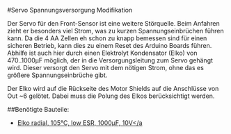 #Servo Spannungsversorgung Modifikation

Der Servo für den Front-Sensor ist eine weitere Störquelle. Beim Anfahren zieht er besonders viel Strom, was zu kurzen Spannungseinbrüchen führen kann. Da die 4 AA Zellen eh schon zu knapp bemessen sind für einen sicheren Betrieb, kann dies zu einem Reset des Arduino Boards führen. Abhilfe ist auch hier durch einen Elektrolyt Kondensator (Elko) von 470..1000µF möglich, der in die Versorgungsleitung zum Servo gehängt wird. Dieser versorgt den Servo mit dem nötigen Strom, ohne das es größere Spannungseinbrüche gibt.

Der Elko wird auf die Rückseite des Motor Shields auf die Anschlüsse von Out ~6 gelötet. Dabei muss die Polung des Elkos berücksichtigt werden. 

##Benötigte Bauteile:

* <a href="http://www.reichelt.de/Elkos-radial-105-C-1000-5000h/RAD-FC-1-000-10/3//index.html?ACTION=3&GROUPID=4000&ARTICLE=84694&OFFSET=16&WKID=0&">Elko radial, 105°C, low ESR, 1000µF, 10V</a
